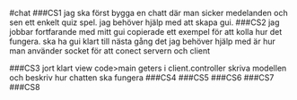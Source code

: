 #chat
###CS1
jag ska först bygga en chatt där man sicker medelanden 
och sen ett enkelt quiz spel. 
jag behöver hjälp med att skapa gui. 
###CS2
jag jobbar fortfarande med mitt gui copierade ett exempel för att kolla hur det fungera.
ska ha gui klart till nästa gång
det jag behöver hjälp med är hur man använder socket för att conect servern och client


###CS3
jort klart view code>main
geters i client.controller
skriva modellen och beskriv hur chatten ska fungera 
###CS4
###CS5
###CS6
###CS7
###CS8
